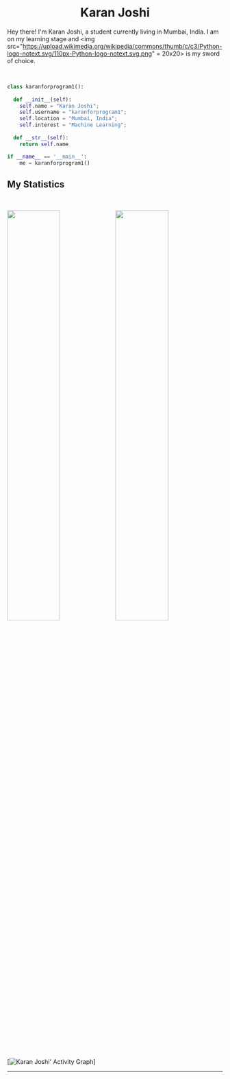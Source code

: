 <h1 align="center">
  <b>Karan Joshi</b>
</h1>

Hey there! I'm Karan Joshi, a student currently living in Mumbai, India. I am on my learning stage and <img src="https://upload.wikimedia.org/wikipedia/commons/thumb/c/c3/Python-logo-notext.svg/110px-Python-logo-notext.svg.png" = 20x20> is my sword of choice.

<br>



```python
class karanforprogram1():
    
  def __init__(self):
    self.name = "Karan Joshi";
    self.username = "karanforprogram1";
    self.location = "Mumbai, India";
    self.interest = "Machine Learning";
  
  def __str__(self):
    return self.name

if __name__ == '__main__':
    me = karanforprogram1()
```


## My Statistics

<br/>
<p align="left">
  <img width="49.5%" src="https://github-readme-stats.vercel.app/api?username=karanforprogram1&show_icons=true&theme=gruvbox&hide_border=true" />
    <img width="49.5%" src="https://github-readme-streak-stats.herokuapp.com/?user=karanforprogram1&theme=gruvbox&hide_border=true" />
  </a>
</p>
<br>

[![Karan Joshi' Activity Graph](https://activity-graph.herokuapp.com/graph?username=karanforprogram1&custom_title=Karan%20Joshi's%20Contribution%20Graph&theme=gruvbox&bg_color=282828&hide_border=true&line=d1a01f&point=c58545)]

------